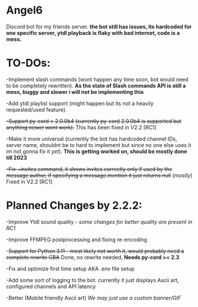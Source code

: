 # Angel6
Discord bot for my friends server.
**the bot still has issues, its hardcoded for one specific server, ytdl playback is flaky with bad internet, code is a mess.**

# TO-DOs:
-Implement slash commands (wont happen any time soon, bot would need to be completely rewritten). **As the state of Slash commands API is still a mess, buggy and slower i will not be implementing this**

-Add ytdl playlist support (might happen but its not a heavily requested/used feature).

~~-Support py-cord > 2.0.0b4 (currently py-cord 2.0.0b4 is supported but anything newer wont work).~~ This has been fixed in V2.2 [RC1]

-Make it more universal (currently the bot has hardcoded channel IDs, server name, shouldnt be to hard to implement but since no one else uses it im not gonna fix it *yet*). **This is getting worked on, should be mostly done till 2023**

~~-Fix \~invites command, it shows invites correctly only if used by the message author, if specifying a message.mention it just returns null~~ (*mostly*) Fixed in V2.2 [RC1]

# Planned Changes by 2.2.2:
-Improve Ytdl sound quality - *some changes for better quality are present in RC1*

-Improve FFMPEG postprocessing and fixing re-encoding

-~~Support for Python 3.11 - most likely not worth it, would probably need a complete rewrite CBA~~ Done, no rewrite needed, **Needs py-cord >= 2.3**

-Fix and optimize first time setup AKA .env file setup

-Add some sort of logging to the bot. currently it just displays Ascii art, configured channels and API latency

-Better (Mobile friendly Ascii art) *We may just use a custom banner/GIF*
